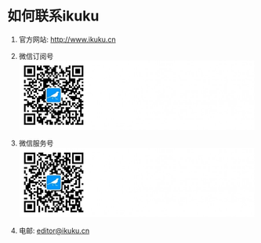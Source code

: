 # 如何联系ikuku

1. 官方网站: http://www.ikuku.cn    

1. 微信订阅号    
![微信订阅号](images/WeChat_1.jpeg)  

2. 微信服务号  
![微信服务号](images/WeChat_2.jpeg)  

3. 电邮: editor@ikuku.cn    

